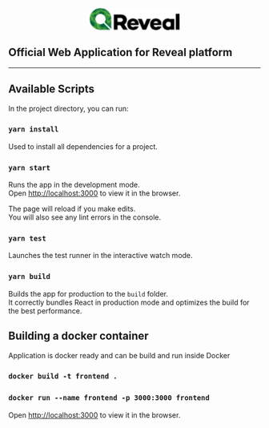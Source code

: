 <p align="center" >
<img src='./public/reveal-logo.png' width='180px' />
</p> 

## Official Web Application for Reveal platform

<hr />

## Available Scripts

In the project directory, you can run:

### `yarn install`

Used to install all dependencies for a project.<br />

### `yarn start`

Runs the app in the development mode.<br />
Open [http://localhost:3000](http://localhost:3000) to view it in the browser.

The page will reload if you make edits.<br />
You will also see any lint errors in the console.

### `yarn test`

Launches the test runner in the interactive watch mode.<br />

### `yarn build`

Builds the app for production to the `build` folder.<br />
It correctly bundles React in production mode and optimizes the build for the best performance.

## Building a docker container

Application is docker ready and can be build and run inside Docker

### `docker build -t frontend .`

### `docker run --name frontend -p 3000:3000 frontend`
Open [http://localhost:3000](http://localhost:3000) to view it in the browser.
